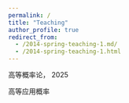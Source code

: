 ```yaml
---
permalink: /
title: "Teaching"
author_profile: true
redirect_from: 
  - /2014-spring-teaching-1.md/
  - /2014-spring-teaching-1.html
---
```





高等概率论， 2025

高等应用概率



